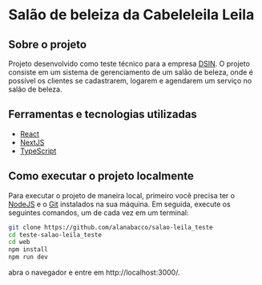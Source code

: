 # Salão de beleiza da Cabeleleila Leila

## Sobre o projeto

Projeto desenvolvido como teste técnico para a empresa [DSIN](https://www.dsin.com.br/). O projeto consiste em um sistema de gerenciamento de um salão de beleza, onde é possível os clientes se cadastrarem, logarem e agendarem um serviço no salão de beleza.

## Ferramentas e tecnologias utilizadas

- [React](https://react.dev/)
- [NextJS](https://nextjs.org/)
- [TypeScript](https://www.typescriptlang.org/)

## Como executar o projeto localmente

Para executar o projeto de maneira local, primeiro você precisa ter o [NodeJS](https://nodejs.org/) e o [Git](https://git-scm.com/) instalados na sua máquina. Em seguida, execute os seguintes comandos, um de cada vez em um terminal:

```bash
git clone https://github.com/alanabacco/salao-leila_teste
cd teste-salao-leila_teste
cd web
npm install
npm run dev
```

abra o navegador e entre em http://localhost:3000/.
